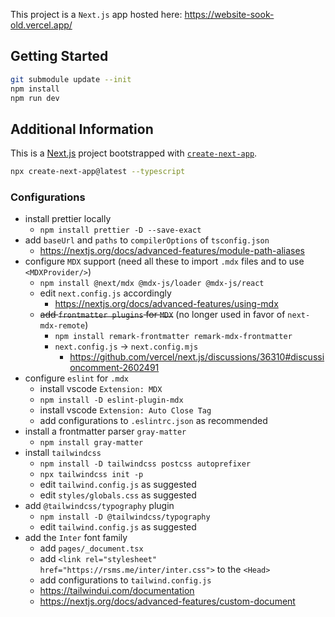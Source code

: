 This project is a `Next.js` app hosted here: https://website-sook-old.vercel.app/
## Getting Started

```bash
git submodule update --init
npm install
npm run dev
```

## Additional Information

This is a [Next.js](https://nextjs.org/) project bootstrapped with [`create-next-app`](https://github.com/vercel/next.js/tree/canary/packages/create-next-app).

```bash
npx create-next-app@latest --typescript
```

### Configurations

- install prettier locally
  - `npm install prettier -D --save-exact`
- add `baseUrl` and `paths` to `compilerOptions` of `tsconfig.json`
  - https://nextjs.org/docs/advanced-features/module-path-aliases
- configure `MDX` support (need all these to import `.mdx` files and to use `<MDXProvider/>`)
  - `npm install @next/mdx @mdx-js/loader @mdx-js/react`
  - edit `next.config.js` accordingly
    - https://nextjs.org/docs/advanced-features/using-mdx
  - ~~add `frontmatter plugins` for `MDX`~~ (no longer used in favor of `next-mdx-remote`)
    - `npm install remark-frontmatter remark-mdx-frontmatter`
    - `next.config.js` -> `next.config.mjs`
      - https://github.com/vercel/next.js/discussions/36310#discussioncomment-2602491
- configure `eslint` for `.mdx`
  - install vscode `Extension: MDX`
  - `npm install -D eslint-plugin-mdx`
  - install vscode `Extension: Auto Close Tag`
  - add configurations to `.eslintrc.json` as recommended
- install a frontmatter parser `gray-matter`
  - `npm install gray-matter`
- install `tailwindcss`
  - `npm install -D tailwindcss postcss autoprefixer`
  - `npx tailwindcss init -p`
  - edit `tailwind.config.js` as suggested
  - edit `styles/globals.css` as suggested
- add `@tailwindcss/typography` plugin
  - `npm install -D @tailwindcss/typography`
  - edit `tailwind.config.js` as suggested
- add the `Inter` font family
  - add `pages/_document.tsx`
  - add `<link rel="stylesheet" href="https://rsms.me/inter/inter.css">` to the `<Head>`
  - add configurations to `tailwind.config.js`
  - https://tailwindui.com/documentation
  - https://nextjs.org/docs/advanced-features/custom-document
